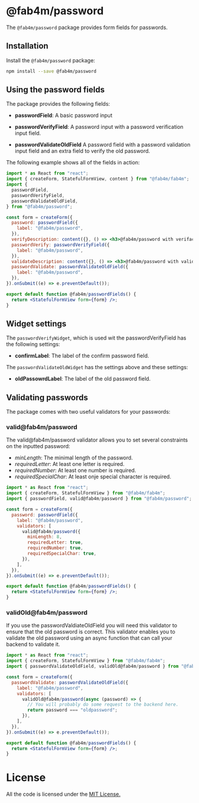 # @fab4m/password

The `@fab4m/password` package provides form fields for passwords.

## Installation

Install the `@fab4m/password` package:

```bash
npm install --save @fab4m/password
```

## Using the password fields

The package provides the following fields:

* **passwordField**: A basic password input

* **passwordVerifyField**: A password input with a password verification input field.

* **passwordValidateOldField** A password field with a password validation input field and an extra field to verify the old password.

The following example shows all of the fields in action:

```jsx
import * as React from "react";
import { createForm, StatefulFormView, content } from "@fab4m/fab4m";
import {
  passwordField,
  passwordVerifyField,
  passwordValidateOldField,
} from "@fab4m/password";

const form = createForm({
  password: passwordField({
    label: "@fab4m/password",
  }),
  verifyDescription: content({}, () => <h3>@fab4m/password with verifaction</h3>),
  passwordVerify: passwordVerifyField({
    label: "@fab4m/password",
  }),
  validateDescription: content({}, () => <h3>@fab4m/password with validation</h3>),
  passwordValidate: passwordValidateOldField({
    label: "@fab4m/password",
  }),
}).onSubmit((e) => e.preventDefault());

export default function @fab4m/passwordFields() {
  return <StatefulFormView form={form} />;
}

```

## Widget settings

The `passwordVerifyWidget`, which is used wit the passwordVerifyField has the following settings:

* **confirmLabel**: The label of the confirm password field.

The `passwordValidateOldWidget` has the settings above and these settings:

* **oldPassowrdLabel**: The label of the old password field.

## Validating passwords

The package comes with two useful validators for your passwords:

### valid@fab4m/password

The valid@fab4m/password validator allows you to set several constraints on the inputted password:

* *minLength*: The minimal length of the password.
* *requiredLetter*: At least one letter is required.
* *requiredNumber*: At least one number is required.
* *requiredSpecialChar*: At least onje special character is required.

```jsx
import * as React from "react";
import { createForm, StatefulFormView } from "@fab4m/fab4m";
import { passwordField, valid@fab4m/password } from "@fab4m/password";

const form = createForm({
  password: passwordField({
    label: "@fab4m/password",
    validators: [
      valid@fab4m/password({
        minLength: 8,
        requiredLetter: true,
        requiredNumber: true,
        requiredSpecialChar: true,
      }),
    ],
  }),
}).onSubmit((e) => e.preventDefault());

export default function @fab4m/passwordFields() {
  return <StatefulFormView form={form} />;
}

```

### validOld@fab4m/password

If you use the passwordValdiateOldField you will need this validator to ensure that the old
password is correct. This validator enables you to validate the old password using an async
function that can call your backend to validate it.

```jsx
import * as React from "react";
import { createForm, StatefulFormView } from "@fab4m/fab4m";
import { passwordValidateOldField, validOld@fab4m/password } from "@fab4m/password";

const form = createForm({
  passwordValidate: passwordValidateOldField({
    label: "@fab4m/password",
    validators: [
      validOld@fab4m/password(async (password) => {
        // You will probably do some request to the backend here.
        return password === "oldpassword";
      }),
    ],
  }),
}).onSubmit((e) => e.preventDefault());

export default function @fab4m/passwordFields() {
  return <StatefulFormView form={form} />;
}

```

# License

All the code is licensed under the [MIT License.](LICENSE)
